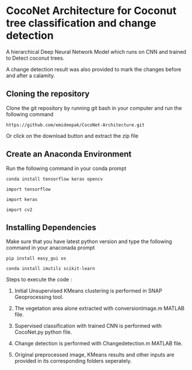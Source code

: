 # CocoNet Architecture for Coconut tree classification and change detection

A hierarchical Deep Neural Network Model which runs on CNN and trained to Detect coconut trees.

A change detection result was also provided to mark the changes before and after a calamity. 

## Cloning the repository

Clone the git repository by running git bash in your computer and run the following command

`https://github.com/emideepak/CocoNet-Architecture.git`

Or click on the download button and extract the zip file

## Create an Anaconda Environment

Run the following command in your conda prompt

`conda install tensorflow keras opencv`

`import tensorflow`

`import keras`

`import cv2`

## Installing Dependencies

Make sure that you have latest python version and type the following command in your anaconada prompt

`pip install easy_gui os`

`conda install imutils scikit-learn`

Steps to execute the code :

1. Initial Unsupervised KMeans clustering is performed in SNAP Geoprocessing tool.

2. The vegetation area alone extracted with conversionImage.m MATLAB file.

3. Supervised classification with trained CNN is performed with CocoNet.py python file.

4. Change detection is performed with Changedetection.m MATLAB file.

5. Original preprocessed image, KMeans results and other inputs are provided in its corresponding folders seperately. 








